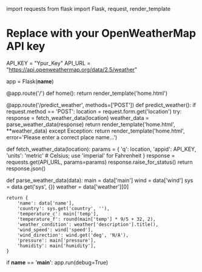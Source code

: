 import requests
from flask import Flask, request, render_template

# Replace with your OpenWeatherMap API key
API_KEY = "Ypur_Key"
API_URL = "https://api.openweathermap.org/data/2.5/weather"

app = Flask(__name__)

@app.route('/')
def home():
    return render_template('home.html')

@app.route('/predict_weather', methods=['POST'])
def predict_weather():
    if request.method == 'POST':
        location = request.form.get('location')
        try:
            response = fetch_weather_data(location)
            weather_data = parse_weather_data(response)
            return render_template('home.html', **weather_data)
        except Exception:
            return render_template('home.html', error='Please enter a correct place name...')

def fetch_weather_data(location):
    params = {
        'q': location,
        'appid': API_KEY,
        'units': 'metric'  # Celsius; use 'imperial' for Fahrenheit
    }
    response = requests.get(API_URL, params=params)
    response.raise_for_status()
    return response.json()

def parse_weather_data(data):
    main = data['main']
    wind = data['wind']
    sys = data.get('sys', {})
    weather = data['weather'][0]

    return {
        'name': data['name'],
        'country': sys.get('country', ''),
        'temperature_c': main['temp'],
        'temperature_f': round(main['temp'] * 9/5 + 32, 2),
        'weather_condition': weather['description'].title(),
        'wind_speed': wind['speed'],
        'wind_direction': wind.get('deg', 'N/A'),
        'pressure': main['pressure'],
        'humidity': main['humidity'],
    }

if __name__ == '__main__':
    app.run(debug=True)

